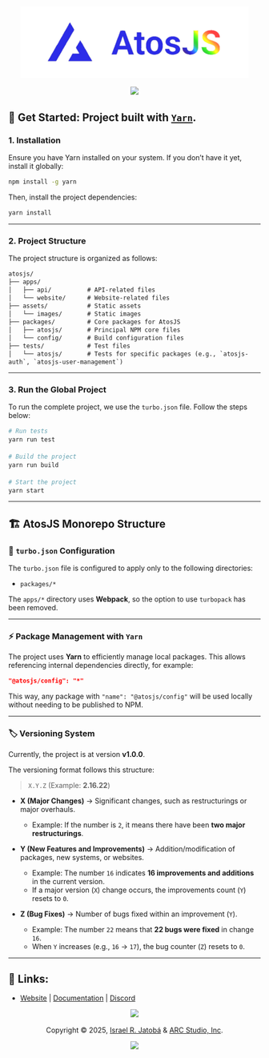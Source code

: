 <div align="center">
  <img src="./assets/images/atosPNG.png" width="456" alt="AtosJS"></img>
  
  <p>
  <!-- AtosJS badges -->
  <a href="https://atos.js.org/discord">
    <img src="https://img.shields.io/badge/discord-atosjs-8da6ce?style=for-the-badge" />
  </a>
</p>
</div>


## 🚀 **Get Started**: Project built with [`Yarn`](https://yarn.sh/).

### 1. **Installation**  
Ensure you have Yarn installed on your system. If you don’t have it yet, install it globally:  

```bash
npm install -g yarn
```  

Then, install the project dependencies:  

```bash
yarn install
```  
---

### 2. **Project Structure**  
The project structure is organized as follows:  

```
atosjs/
├── apps/
│   ├── api/          # API-related files
│   └── website/      # Website-related files
├── assets/           # Static assets
│   └── images/       # Static images
├── packages/         # Core packages for AtosJS
│   ├── atosjs/       # Principal NPM core files
│   └── config/       # Build configuration files
├── tests/            # Test files
│   └── atosjs/       # Tests for specific packages (e.g., `atosjs-auth`, `atosjs-user-management`)
```
---

### 3. **Run the Global Project**  
To run the complete project, we use the `turbo.json` file. Follow the steps below:  

```bash
# Run tests
yarn run test

# Build the project
yarn run build

# Start the project
yarn start
```

---

## 🏗️ AtosJS Monorepo Structure  

### 🚀 `turbo.json` Configuration  

The `turbo.json` file is configured to apply only to the following directories:  

- `packages/*`  

The `apps/*` directory uses **Webpack**, so the option to use `turbopack` has been removed.  

---

### ⚡ Package Management with `Yarn`  

The project uses **Yarn** to efficiently manage local packages. This allows referencing internal dependencies directly, for example:  

```json
"@atosjs/config": "*"
```

This way, any package with `"name": "@atosjs/config"` will be used locally without needing to be published to NPM.  

---

### 🏷️ Versioning System  

Currently, the project is at version **v1.0.0**.  

The versioning format follows this structure:  

> `X.Y.Z` (Example: **2.16.22**)  

- **X (Major Changes)** → Significant changes, such as restructurings or major overhauls.  
  - Example: If the number is `2`, it means there have been **two major restructurings**.  

- **Y (New Features and Improvements)** → Addition/modification of packages, new systems, or websites.  
  - Example: The number `16` indicates **16 improvements and additions** in the current version.  
  - If a major version (`X`) change occurs, the improvements count (`Y`) resets to `0`.  

- **Z (Bug Fixes)** → Number of bugs fixed within an improvement (`Y`).  
  - Example: The number `22` means that **22 bugs were fixed** in change `16`.  
  - When `Y` increases (e.g., `16` → `17`), the bug counter (`Z`) resets to `0`.

---

## 🔗 Links:
- [Website](https://atos.js.org/en) | [Documentation](https://atos.js.org/en/docs) | [Discord](https://atos.js.org/discord)

<p align="center">
  <img src="https://raw.githubusercontent.com/catppuccin/catppuccin/main/assets/footers/gray0_ctp_on_line.svg?sanitize=true"></img>
</p>

<p align="center">
  Copyright &copy; 2025, 
  <a href="https://github.com/yeyTaken" target="_blank">Israel R. Jatobá</a> 
  &amp; 
  <a href="https://www.arcstudio.online/" target="_blank">ARC Studio, Inc</a>.
</p>


<p align="center">
  <a href="https://github.com/yeyTaken/atosjs/blob/master/LICENSE">
    <img src="https://img.shields.io/github/license/yeyTaken/atosjs?style=for-the-badge&color=b7bdf8" />
  </a>
</p>
